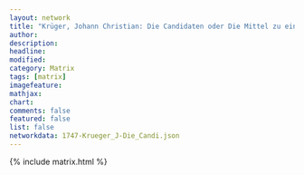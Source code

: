 ```yaml
---
layout: network
title: "Krüger, Johann Christian: Die Candidaten oder Die Mittel zu einem Amte zu gelangen (1747)"
author:
description:
headline:
modified:
category: Matrix
tags: [matrix]
imagefeature: 
mathjax: 
chart: 
comments: false
featured: false
list: false
networkdata: 1747-Krueger_J-Die_Candi.json
---
```

{% include matrix.html %}
